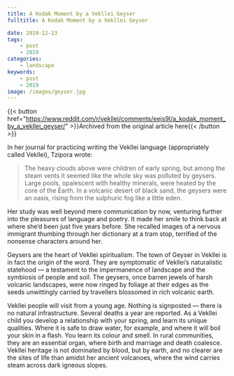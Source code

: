 ```yaml
---
title: A Kodak Moment by a Vekllei Geyser
fulltitle: A Kodak Moment by a Vekllei Geyser

date: 2019-12-23
tags:
    - post
    - 2019
categories:
    - landscape
keywords:
    - post
    - 2019
image: /images/geyser.jpg
---
```

{{< button href="https://www.reddit.com/r/vekllei/comments/eejs9l/a_kodak_moment_by_a_vekllei_geyser/" >}}Archived from the original article here{{< /button >}}

In her journal for practicing writing the Vekllei language (appropriately called Vekllei), Tzipora wrote:

>The heavy clouds above were children of early spring, but among the steam vents it seemed like the whole sky was polluted by geysers. Large pools, opalescent with healthy minerals, were heated by the core of the Earth. In a volcanic desert of black sand, the geysers were an oasis, rising from the sulphuric fog like a little eden.

Her study was well beyond mere communication by now, venturing further into the pleasures of language and poetry. It made her smile to think back at where she’d been just five years before. She recalled images of a nervous immigrant thumbing through her dictionary at a tram stop, terrified of the nonsense characters around her.

Geysers are the heart of Vekllei spiritualism. The town of Geyser in Vekllei is in fact the origin of the word. They are symptomatic of Vekllei’s naturalistic statehood — a testament to the impermanence of landscape and the symbiosis of people and soil. The geysers, once barren jewels of harsh volcanic landscapes, were now ringed by foliage at their edges as the seeds unwittingly carried by travellers blossomed in rich volcanic earth.

Vekllei people will visit from a young age. Nothing is signposted — there is no natural infrastructure. Several deaths a year are reported. As a Vekllei child you develop a relationship with your spring, and learn its unique qualities. Where it is safe to draw water, for example, and where it will boil your skin in a flash. You learn its colour and smell. In rural communities, they are an essential organ, where birth and marriage and death coalesce. Vekllei heritage is not dominated by blood, but by earth, and no clearer are the sites of life than amidst her ancient volcanoes, where the wind carries steam across dark igneous slopes.
